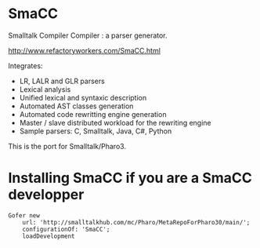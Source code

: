 SmaCC
=====

Smalltalk Compiler Compiler : a parser generator.

http://www.refactoryworkers.com/SmaCC.html

Integrates:
- LR, LALR and GLR parsers
- Lexical analysis
- Unified lexical and syntaxic description
- Automated AST classes generation
- Automated code rewritting engine generation
- Master / slave distributed workload for the rewriting engine
- Sample parsers: C, Smalltalk, Java, C#, Python

This is the port for Smalltalk/Pharo3.

Installing SmaCC if you are a SmaCC developper
=====

```smalltalk
Gofer new
    url: 'http://smalltalkhub.com/mc/Pharo/MetaRepoForPharo30/main/';
    configurationOf: 'SmaCC';
    loadDevelopment
```

